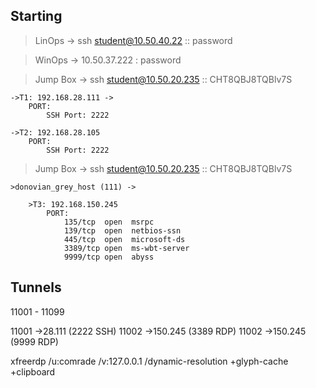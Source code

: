 ## Starting

>LinOps -> ssh student@10.50.40.22 :: password

>WinOps -> 10.50.37.222 : password
		
		
>Jump Box -> ssh student@10.50.20.235 :: CHT8QBJ8TQBlv7S

	->T1: 192.168.28.111 ->
		PORT: 
			SSH Port: 2222
	
	->T2: 192.168.28.105
		PORT: 
			SSH Port: 2222
			
>Jump Box -> ssh student@10.50.20.235 :: CHT8QBJ8TQBlv7S

	>donovian_grey_host (111) ->

		>T3: 192.168.150.245
			PORT: 
				135/tcp  open  msrpc
				139/tcp  open  netbios-ssn
				445/tcp  open  microsoft-ds
				3389/tcp open  ms-wbt-server
				9999/tcp open  abyss

## Tunnels
11001 - 11099

11001 ->28.111 (2222 SSH)
11002 ->150.245 (3389 RDP)
11002 ->150.245 (9999 RDP)

xfreerdp /u:comrade /v:127.0.0.1 /dynamic-resolution +glyph-cache +clipboard
